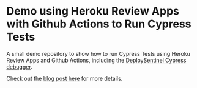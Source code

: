 # Demo using Heroku Review Apps with Github Actions to Run Cypress Tests

A small demo repository to show how to run Cypress Tests using Heroku Review
Apps and Github Actions, including the
[DeploySentinel Cypress debugger](http://deploysentinel.com/).

Check out the
[blog post here](https://deploysentinel.com/blog/cypress-with-github-actions-and-heroku-review-apps)
for more details.
